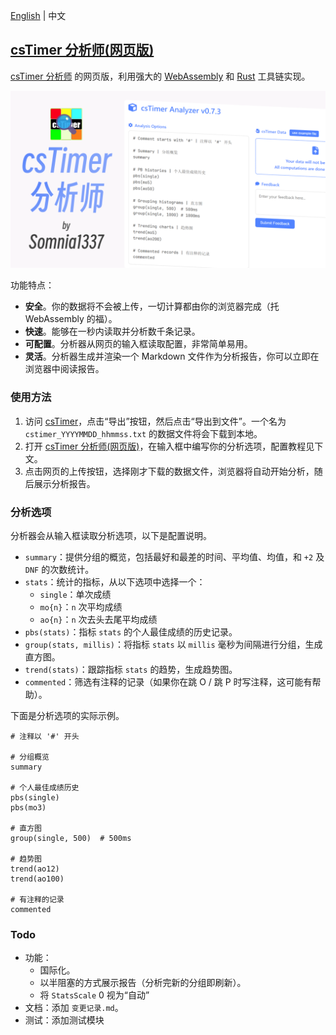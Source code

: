 [English](https://github.com/Somnia1337/csTimer-Analyzer-web/blob/main/README.md) | 中文

## [csTimer 分析师(网页版)](https://somnia1337.github.io/csTimer-Analyzer-web/)

[csTimer 分析师](https://github.com/Somnia1337/csTimer-Analyzer) 的网页版，利用强大的 [WebAssembly](https://developer.mozilla.org/zh-CN/docs/WebAssembly) 和 [Rust](https://www.rust-lang.org/zh-CN) 工具链实现。

<div align=center>
  <img src="./assets/csTimer-Analyzer-ZH.png">
</div>

功能特点：

- **安全**。你的数据将不会被上传，一切计算都由你的浏览器完成（托 WebAssembly 的福）。
- **快速**。能够在一秒内读取并分析数千条记录。
- **可配置**。分析器从网页的输入框读取配置，非常简单易用。
- **灵活**。分析器生成并渲染一个 Markdown 文件作为分析报告，你可以立即在浏览器中阅读报告。

### 使用方法

1. 访问 [csTimer](https://www.cstimer.net/)，点击“导出”按钮，然后点击“导出到文件”。一个名为 `cstimer_YYYYMMDD_hhmmss.txt` 的数据文件将会下载到本地。
2. 打开 [csTimer 分析师(网页版)](https://somnia1337.github.io/csTimer-Analyzer-web/)，在输入框中编写你的分析选项，配置教程见下文。
3. 点击网页的上传按钮，选择刚才下载的数据文件，浏览器将自动开始分析，随后展示分析报告。

### 分析选项

分析器会从输入框读取分析选项，以下是配置说明。

- `summary`：提供分组的概览，包括最好和最差的时间、平均值、均值，和 `+2` 及 `DNF` 的次数统计。
- `stats`：统计的指标，从以下选项中选择一个：
  - `single`：单次成绩
  - `mo{n}`：`n` 次平均成绩
  - `ao{n}`：`n` 次去头去尾平均成绩
- `pbs(stats)`：指标 `stats` 的个人最佳成绩的历史记录。
- `group(stats, millis)`：将指标 `stats` 以 `millis` 毫秒为间隔进行分组，生成直方图。
- `trend(stats)`：跟踪指标 `stats` 的趋势，生成趋势图。
- `commented`：筛选有注释的记录（如果你在跳 O / 跳 P 时写注释，这可能有帮助）。

下面是分析选项的实际示例。

```text
# 注释以 '#' 开头

# 分组概览
summary

# 个人最佳成绩历史
pbs(single)
pbs(mo3)

# 直方图
group(single, 500)  # 500ms

# 趋势图
trend(ao12)
trend(ao100)

# 有注释的记录
commented
```

### Todo

- 功能：
    - 国际化。
    - 以半阻塞的方式展示报告（分析完新的分组即刷新）。
    - 将 `StatsScale` 0 视为“自动”
- 文档：添加 `变更记录.md`。
- 测试：添加测试模块